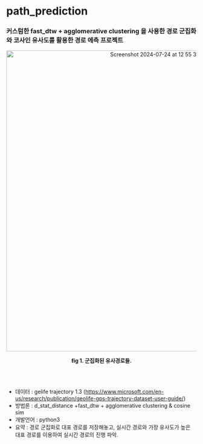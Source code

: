 # path_prediction
### 커스텀한 fast_dtw + agglomerative clustering 을 사용한 경로 군집화와 코사인 유사도를 활용한 경로 에측 프로젝트


<p align="center">
<img width="796" alt="Screenshot 2024-07-24 at 12 55 39 PM" src="https://github.com/user-attachments/assets/e5a7e2bd-440e-4c1e-b8ea-0820f1bcc582">
</p>
<p align="center">
  <b>fig 1. 군집화된 유사경로들.</b>
</p>
<br/><br/>

* 데이터 : gelife trajectory 1.3 (https://www.microsoft.com/en-us/research/publication/geolife-gps-trajectory-dataset-user-guide/)
* 방법론 : d_stat_distance +fast_dtw + agglomerative clustering & cosine sim
* 개발언어 : python3
* 요약 : 경로 군집화로 대표 경로를 저장해놓고, 실시간 경로와 가장 유사도가 높은 대표 경로를 이용하여 실시간 경로의 진행 파악.
